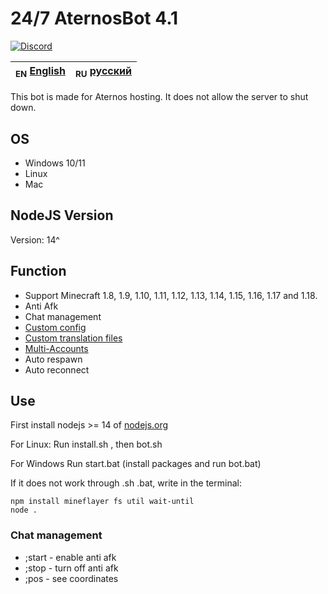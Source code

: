 # 24/7 AternosBot 4.1

[![Discord](https://img.shields.io/badge/chat-on%20discord-brightgreen.svg)](https://discord.gg/DP376QcGCJ)

| <sub>EN</sub> [English](README.md) | <sub>RU</sub> [русский](README_RU.md) |
|-------------------------|----------------------------|

This bot is made for Aternos hosting. It does not allow the server to shut down.

## OS

 * Windows 10/11
 * Linux
 * Mac

## NodeJS Version

Version: 14^

## Function

 * Support Minecraft 1.8, 1.9, 1.10, 1.11, 1.12, 1.13, 1.14, 1.15, 1.16, 1.17 and 1.18.
 * Anti Afk
 * Chat management 
 * [Custom config](config.json)
 * [Custom translation files](lang)
 * [Multi-Accounts](accounts.txt) 
 * Auto respawn
 * Auto reconnect

## Use
First install nodejs >= 14 of [nodejs.org](https://nodejs.org/)

For Linux:
Run install.sh , then bot.sh

For Windows
Run start.bat (install packages and run bot.bat)

If it does not work through .sh .bat, write in the terminal:
```
npm install mineflayer fs util wait-until
node .
```


### Chat management

 * ;start - enable anti afk
 * ;stop - turn off anti afk
 * ;pos - see coordinates
